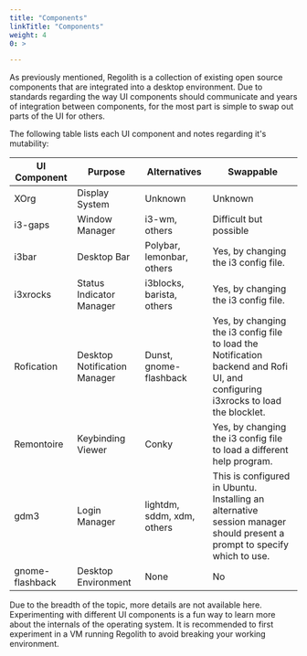 ```yaml
---
title: "Components"
linkTitle: "Components"
weight: 4
0: >

---
```


As previously mentioned, Regolith is a collection of existing open source components that are integrated into a desktop environment. Due to standards regarding the way UI components should communicate and years of integration between components, for the most part is simple to swap out parts of the UI for others.

The following table lists each UI component and notes regarding it's mutability:

| UI Component    | Purpose                      | Alternatives               | Swappable                                                                                                                        |
| --------------- | ---------------------------- | -------------------------- | -------------------------------------------------------------------------------------------------------------------------------- |
| XOrg            | Display System               | Unknown                    | Unknown                                                                                                                          |
| i3-gaps         | Window Manager               | i3-wm, others              | Difficult but possible                                                                                                           |
| i3bar           | Desktop Bar                  | Polybar, lemonbar, others  | Yes, by changing the i3 config file.                                                                                             |
| i3xrocks        | Status Indicator Manager     | i3blocks, barista, others  | Yes, by changing the i3 config file.                                                                                             |
| Rofication      | Desktop Notification Manager | Dunst, gnome-flashback     | Yes, by changing the i3 config file to load the Notification backend and Rofi UI, and configuring i3xrocks to load the blocklet. |
| Remontoire      | Keybinding Viewer            | Conky                      | Yes, by changing the i3 config file to load a different help program.                                                            |
| gdm3            | Login Manager                | lightdm, sddm, xdm, others | This is configured in Ubuntu. Installing an alternative session manager should present a prompt to specify which to use.         |
| gnome-flashback | Desktop Environment          | None                       | No                                                                                                                               |

Due to the breadth of the topic, more details are not available here. Experimenting with different UI components is a fun way to learn more about the internals of the operating system. It is recommended to first experiment in a VM running Regolith to avoid breaking your working environment.
